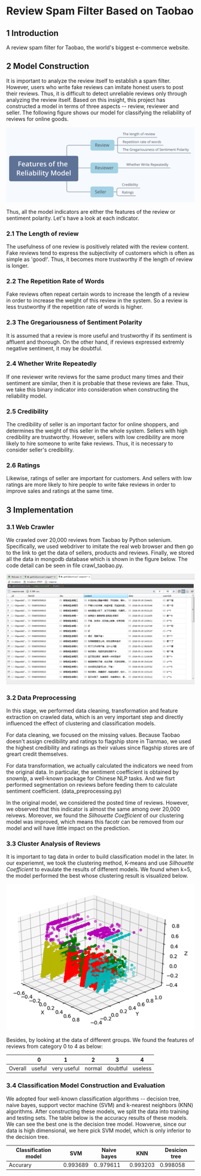 # Review Spam Filter Based on Taobao

## 1 Introduction
A review spam filter for Taobao, the world's  biggest e-commerce website.

## 2 Model Construction
It is important to analyze the review itself to establish a spam filter. However, users who write fake reviews can imitate honest users to post their reviews. Thus, it is difficult to detect unreliable reviews only through analyzing the review itself. Based on this insight, this project has constructed a model in terms of three aspects -- review, reviewer and seller. The following figure shows our model for classifying the reliability of reviews for online goods.

![Model](https://github.com/Yebei-Rong/Review-Spam-Filter/blob/master/image/model.png?raw=true)

Thus, all the model indicators are either the features of the review or sentiment polarity. Let's have a look at each indicator.

### 2.1 The Length of review
The usefulness of one review is positively related with the review content. Fake reviews tend to express the subjectivity of customers which is often as simple as 'good!'. Thus, it becomes more trustworthy if the length of review is longer.

### 2.2 The Repetition Rate of Words
Fake reviews often repeat certain words to increase the length of a review in order to increase the weight of this review in the system. So a review is less trustworthy if the repetition rate of words is higher.

### 2.3 The Gregariousness of Sentiment Polarity
It is assumed that a review is more useful and trustworthy if its sentiment is affluent and thorough. On the other hand, if reviews expressed extremly negative sentiment, it may be doubtful.

### 2.4 Whether Write Repeatedly
If one reviewer write reviews for the same product many times and their sentiment are similar, then it is probable that these reviews are fake. Thus, we take this binary indicator into consideration when constructing the reliability model.

### 2.5 Credibility
The credibility of seller is an important factor for online shoppers, and determines the weight of this seller in the whole system. Sellers with high credibility are trustworthy. However, sellers with low credibility are more likely to hire someone to write fake reviews. Thus, it is necessary to consider seller's credibility.

### 2.6 Ratings
Likewise, ratings of seller are important for customers. And sellers with low ratings are more likely to hire people to write fake reviews in order to improve sales and ratings at the same time.

## 3 Implementation
### 3.1 Web Crawler
We crawled over 20,000 reviews from Taobao by Python selenium. Specifically, we used webdriver to imitate the real web browser and then go to the link to get the data of sellers, products and reviews. Finally, we stored all the data in mongodb database which is shown in the figure below. The code detail can be seen in file crawl_taobao.py.

![db](https://github.com/Yebei-Rong/Review-Spam-Filter/blob/master/image/db.png?raw=true)

### 3.2 Data Preprocessing
In this stage, we performed data cleaning, transformation and feature extraction on crawled data, which is an very important  step and directly influenced the effect of clustering and classification models.

For data cleaning, we focused on the missing values. Because Taobao doesn't assign credibility and ratings to flagship store in Tianmao, we used the highest credibility and ratings as their values since flagship stores are of greart credit themselves.

For data transformation, we actually calculated the indicators we need from the original data. In particular, the sentiment coefficient is obtained by *snownlp*, a well-known package for Chinese NLP tasks. And we fisrt performed segmentation on reviews before feeding them to calculate sentiment coefficient. (data_preprocessing.py)

In the original model, we considered the posted time of reviews. However, we observed that this indicator is almost the same among over 20,000 reivews. Moreover, we found the *Silhouette Coefficient* of our clustering model was improved, which means this facotr can be removed from our model and will have little impact on the prediction.

### 3.3 Cluster Analysis of Reviews
It is important to tag data in order to build classification model in the later. In our experiemnt, we took the clustering method, K-means and use *Silhouette Coefficient* to evaulate the results of different models. We found when k=5, the model performed the best whose clustering result is visualized below. 

![clustering](https://github.com/Yebei-Rong/Review-Spam-Filter/blob/master/image/clustering.png?raw=true)

Besides, by looking at the data of different groups. We found the features of reviews from category 0 to 4 as below:

|                          | 0             | 1           | 2      | 3        | 4       |
| ------------------------ | ------------- | ----------- | ------ | -------- | ------- |   
| Overall                  | useful        | very useful | normal | doubtful | useless |


### 3.4 Classification Model Construction and Evaluation 
We adopted four well-known classification algorithms -- decision tree, naive bayes, support vector machine (SVM) and k-nearest neighbors (KNN) algorithms. After constructing these models, we split the data into training and testing sets. The table below is the accuracy results of these models. We can see the best one is the decision tree model. Howverve, since our data is high dimensional, we here pick SVM model, which is only inferior to the decision tree. 

| Classification model | SVM      | Naive bayes | KNN      | Desicion tree |
| -------------------- | ---------| ----------- | -------- | ------------- |  
| Accurary             | 0.993689 | 0..979611   | 0.993203 | 0.998058      |


